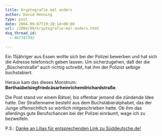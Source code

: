 ```yaml
---
title: Kryptografie mal anders
author: David Henning
type: post
date: 2004-09-07T19:28:14+00:00
url: /2004/09/kryptografie-mal-anders.html
dsq_thread_id:
  - 467747392

---
```

Ein 15jähriger aus Essen wollte sich bei der Polizei bewerben und hat sich die Adresse telefonisch geben lassen. Um sicherzugehen, daß der die &#8222;Büscherstraße&#8220; auch richtig schreibt, hat ihm der Polizist selbige buchstabiert.
  
Heraus kam das dieses Monstrum: **Berthaübelsiegfriedcäsarheinrichemilrichardstraße**.

Die Post stand vor einem Rätsel, bis offenbar jemand die zündende Idee hatte. Der Straßenname besteht aus dem Buchstabieralphabet, das der Junge offensichtlich so wörtlich mitgeschrieben hatte. Ob ihm das allerdings gute Berufschancen bei der Polizei einräumt, wage ich zu bezweifeln.

P.S.: [Danke an Lilias für entsprechenden Link zu Süddeutsche.de!][1]

 [1]: http://www.sueddeutsche.de/panorama/artikel/509/38471/